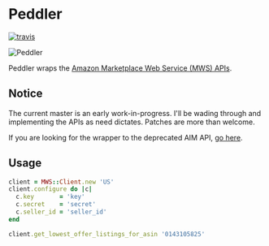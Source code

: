 # Peddler

[![travis][status]][travis]

![Peddler][mussels]

Peddler wraps the [Amazon Marketplace Web Service (MWS) APIs][mws].

## Notice

The current master is an early work-in-progress. I'll be wading through and
implementing the APIs as need dictates. Patches are more than welcome.

If you are looking for the wrapper to the deprecated AIM API,
[go here][old-peddler].

## Usage

```ruby
client = MWS::Client.new 'US'
client.configure do |c|
  c.key       = 'key'
  c.secret    = 'secret'
  c.seller_id = 'seller_id'
end

client.get_lowest_offer_listings_for_asin '0143105825'
```

[status]: https://secure.travis-ci.org/hakanensari/peddler.png
[travis]: http://travis-ci.org/hakanensari/peddler
[old-peddler]: https://github.com/hakanensari/peddler/tree/v0.3.1
[mussels]: http://f.cl.ly/items/0W3V0A1Z110Q0x461b3H/mussels.jpeg
[mws]: https://developer.amazonservices.com/gp/mws/docs.html

